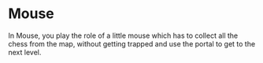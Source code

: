 # Mouse
In Mouse, you play the role of a little mouse which has to collect all the chess from the map, without getting trapped and use the portal to get to the next level.
